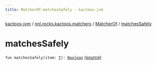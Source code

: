 ```yaml
---
title: MatcherOf.matchesSafely - kactoos-jvm
---
```


[kactoos-jvm](../../index.html) / [nnl.rocks.kactoos.matchers](../index.html) / [MatcherOf](index.html) / [matchesSafely](./matches-safely.html)

# matchesSafely

`fun matchesSafely(item: `[`T`](index.html#T)`): `[`Boolean`](https://kotlinlang.org/api/latest/jvm/stdlib/kotlin/-boolean/index.html) [(source)](https://github.com/neonailol/kactoos/blob/master/kactoos-jvm/src/main/kotlin/nnl/rocks/kactoos/matchers/MatcherOf.kt#L26)